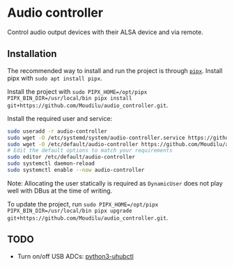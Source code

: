 # Audio controller

Control audio output devices with their ALSA device and via remote.

## Installation

The recommended way to install and run the project is through [`pipx`](https://python-poetry.org/).
Install pipx with `sudo apt install pipx`.

Install the project with `sudo PIPX_HOME=/opt/pipx PIPX_BIN_DIR=/usr/local/bin pipx install git+https://github.com/Moudilu/audio_controller.git`.

Install the required user and service:

```bash
sudo useradd -r audio-controller
sudo wget -O /etc/systemd/system/audio-controller.service https://github.com/Moudilu/audio_controller/raw/refs/heads/main/resources/audio-controller.service
sudo wget -O /etc/default/audio-controller https://github.com/Moudilu/audio_controller/raw/refs/heads/main/resources/audio-controller
# Edit the default options to match your requirements
sudo editor /etc/default/audio-controller
sudo systemctl daemon-reload
sudo systemctl enable --now audio-controller
```

Note: Allocating the user statically is required as `DynamicUser` does not play well with DBus at the time of writing.

To update the project, run `sudo PIPX_HOME=/opt/pipx PIPX_BIN_DIR=/usr/local/bin pipx upgrade git+https://github.com/Moudilu/audio_controller.git`.

## TODO

- Turn on/off USB ADCs: [python3-uhubctl](https://github.com/nbuchwitz/python3-uhubctl)
